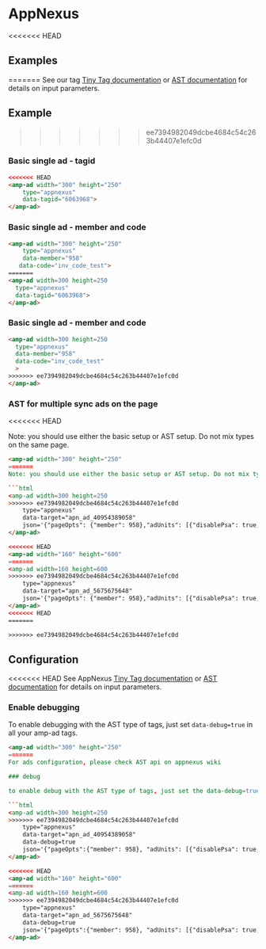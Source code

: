 <!---
Copyright 2015 The AMP HTML Authors. All Rights Reserved.

Licensed under the Apache License, Version 2.0 (the "License");
you may not use this file except in compliance with the License.
You may obtain a copy of the License at

      http://www.apache.org/licenses/LICENSE-2.0

Unless required by applicable law or agreed to in writing, software
distributed under the License is distributed on an "AS-IS" BASIS,
WITHOUT WARRANTIES OR CONDITIONS OF ANY KIND, either express or implied.
See the License for the specific language governing permissions and
limitations under the License.
-->

# AppNexus
<<<<<<< HEAD

## Examples
=======
See our tag  [Tiny Tag documentation](https://wiki.appnexus.com/display/adnexusdocumentation/Dynamic+TinyTag+Parameters) or [AST  documentation](https://wiki.appnexus.com/pages/viewpage.action?pageId=75793258) for details on input parameters.

## Example
>>>>>>> ee7394982049dcbe4684c54c263b44407e1efc0d

### Basic single ad - tagid

```html
<<<<<<< HEAD
<amp-ad width="300" height="250"
    type="appnexus"
    data-tagid="6063968">
</amp-ad>
```

### Basic single ad - member and code

```html
<amp-ad width="300" height="250"
    type="appnexus"
    data-member="958"
   data-code="inv_code_test">
=======
<amp-ad width=300 height=250
  type="appnexus"
  data-tagid="6063968">
</amp-ad>

```
### Basic single ad - member and code
```html
<amp-ad width=300 height=250
  type="appnexus"
  data-member="958"
  data-code="inv_code_test"
  >
>>>>>>> ee7394982049dcbe4684c54c263b44407e1efc0d
</amp-ad>
```

### AST for multiple sync ads on the page
<<<<<<< HEAD

Note: you should use either the basic setup or AST setup. Do not mix types on the same page.

```html
<amp-ad width="300" height="250"
=======
Note: you should use either the basic setup or AST setup. Do not mix types on the same page.

```html
<amp-ad width=300 height=250
>>>>>>> ee7394982049dcbe4684c54c263b44407e1efc0d
    type="appnexus"
    data-target="apn_ad_40954389058"
    json='{"pageOpts": {"member": 958},"adUnits": [{"disablePsa": true,"invCode": "ast_guaranteed_prios_1","tagId": 12345,"sizes": [300, 250],"targetId": "apn_ad_40954389058"}, {"invCode": "ast_guaranteed_prios_1","tagId": 456,"sizes": [160, 600],"targetId": "apn_ad_5675675648"}]}'>>
</amp-ad>

<<<<<<< HEAD
<amp-ad width="160" height="600"
=======
<amp-ad width=160 height=600
>>>>>>> ee7394982049dcbe4684c54c263b44407e1efc0d
    type="appnexus"
    data-target="apn_ad_5675675648"
    json='{"pageOpts": {"member": 958},"adUnits": [{"disablePsa": true,"invCode": "ast_guaranteed_prios_1","tagId": 12345,"sizes": [300, 250],"targetId": "apn_ad_40954389058"}, {"invCode": "ast_guaranteed_prios_1","tagId": 456,"sizes": [160, 600],"targetId": "apn_ad_5675675648"}]}'>
</amp-ad>
<<<<<<< HEAD
=======

>>>>>>> ee7394982049dcbe4684c54c263b44407e1efc0d
```

## Configuration

<<<<<<< HEAD
See AppNexus [Tiny Tag documentation](https://wiki.appnexus.com/display/adnexusdocumentation/Dynamic+TinyTag+Parameters) or [AST  documentation](https://wiki.appnexus.com/pages/viewpage.action?pageId=75793258) for details on input parameters.

### Enable debugging

To enable debugging with the AST type of tags, just set `data-debug=true` in all your amp-ad tags.

```html
<amp-ad width="300" height="250"
=======
For ads configuration, please check AST api on appnexus wiki

### debug

to enable debug with the AST type of tags, just set the data-debug=true to all your amp-ad tags

```html
<amp-ad width=300 height=250
>>>>>>> ee7394982049dcbe4684c54c263b44407e1efc0d
    type="appnexus"
    data-target="apn_ad_40954389058"
    data-debug=true
    json='{"pageOpts":{"member": 958}, "adUnits": [{"disablePsa": true, "invCode": "ast_guaranteed_prios_1","sizes": [300,250],"targetId": "apn_ad_40954389058"}, {"invCode": "ast_guaranteed_prios_1","sizes": [160,600],"targetId":"apn_ad_5675675648"}]}'>
</amp-ad>

<<<<<<< HEAD
<amp-ad width="160" height="600"
=======
<amp-ad width=160 height=600
>>>>>>> ee7394982049dcbe4684c54c263b44407e1efc0d
    type="appnexus"
    data-target="apn_ad_5675675648"
    data-debug=true
    json='{"pageOpts":{"member": 958}, "adUnits": [{"disablePsa": true, "invCode": "ast_guaranteed_prios_1","sizes": [300,250],"targetId": "apn_ad_40954389058"}, {"invCode": "ast_guaranteed_prios_1","sizes": [160,600],"targetId":"apn_ad_5675675648"}]}'>
</amp-ad>
```
